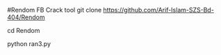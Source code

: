 #Rendom FB Crack tool
git clone https://github.com/Arif-Islam-SZS-Bd-404/Rendom

cd Rendom

python ran3.py 




